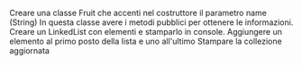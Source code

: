 Creare una classe Fruit che accenti nel costruttore il parametro name (String)
In questa classe avere i metodi pubblici per ottenere le informazioni.
Creare un LinkedList con elementi e stamparlo in console.
Aggiungere un elemento al primo posto della lista e uno all'ultimo
Stampare la collezione aggiornata
